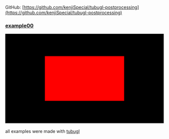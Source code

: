 
GitHub: [https://github.com/kenjiSpecial/tubugl-postprocessing](https://github.com/kenjiSpecial/tubugl-postprocessing)

### [example00](./app00/index.html)

[![](./app00/thumbnail.png)](./app00/index.html)

all examples were made with [tubugl](https://github.com/kenjiSpecial/tubugl)
